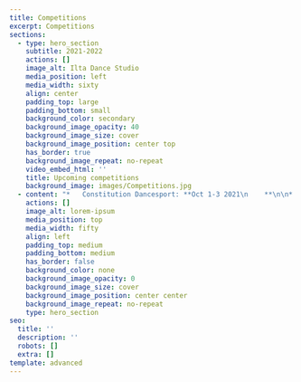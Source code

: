 ```yaml
---
title: Competitions
excerpt: Competitions
sections:
  - type: hero_section
    subtitle: 2021-2022
    actions: []
    image_alt: Ilta Dance Studio
    media_position: left
    media_width: sixty
    align: center
    padding_top: large
    padding_bottom: small
    background_color: secondary
    background_image_opacity: 40
    background_image_size: cover
    background_image_position: center top
    has_border: true
    background_image_repeat: no-repeat
    video_embed_html: ''
    title: Upcoming competitions
    background_image: images/Competitions.jpg
  - content: "*   Constitution Dancesport: **Oct 1-3 2021\n    **\n\n*   Paragon Open Dancesport: **Oct 21-24 2021\n    **\n\n*   Commonwealth Classic Dancesport: **Nov 4-7 2021\n    **\n\n*   Ohio Star Ball Dancesport:  **Nov 18-21 2021**\n\n\n*   Kings Ball Dancesport: **Dec 2-5 2021\n    **\n\n*   Boston Dancesport Cup: **Jan 22, 2022\n    **\n\n*   Golden Star Dancesport: **Jan 28-30 2022\n    **\n\n*   New York Dance Festival: **Feb 24-27 2022**\n\n\n*   Eastern Dancesport: **Feb 25-27 2022**\n\n\n*   U.S National Championships: **March 9-13 2022**\n\n\n*   Tri-State Challenge: **March 18-22 2022**\n\n\n*   Miami Vibe Dancesport: **April 22-24 2022\n    **\n\n*   American Star Ball: **May 19-22 2022\n    **\n\n*   Dancing A La Carte: **May 27-29 2022\n    **\n\n*   Yankee Classic: **June 16-19 2022\n    **\n\n*   Millennium Dancesport: **June 23-26 2022\n    **\n\n*   Manhattan Dancesport:\_ **July 1-3 2022**\n"
    actions: []
    image_alt: lorem-ipsum
    media_position: top
    media_width: fifty
    align: left
    padding_top: medium
    padding_bottom: medium
    has_border: false
    background_color: none
    background_image_opacity: 0
    background_image_size: cover
    background_image_position: center center
    background_image_repeat: no-repeat
    type: hero_section
seo:
  title: ''
  description: ''
  robots: []
  extra: []
template: advanced
---
```

